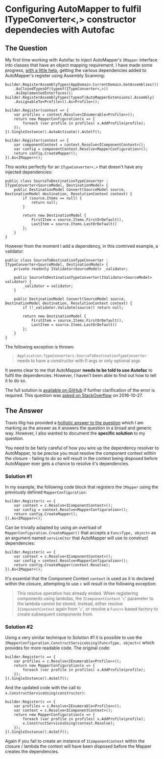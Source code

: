 # Configuring AutoMapper to fulfil ITypeConverter<,> constructor dependecies with Autofac

## The Question

My first time working with Autofac to inject AutoMapper's `IMapper` interface into classes that have an object mapping requirement.  I have made some progress, [with a little help][so-33980760], getting the various dependencies added to AutoMapper's register using Assembly Scanning:

<!-- language: lang-cs -->

    builder.RegisterAssemblyTypes(AppDomain.CurrentDomain.GetAssemblies())
        .AsClosedTypesOf(typeof(ITypeConverter<,>))
        .AsImplementedInterfaces();
    builder.RegisterAssemblyTypes(typeof(AutoMapperExtensions).Assembly)
        .AssignableTo<Profile>().As<Profile>();

    builder.Register(context => {
        var profiles = context.Resolve<IEnumerable<Profile>>();
        return new MapperConfiguration(x => {
            foreach (var profile in profiles) x.AddProfile(profile);
        });
    }).SingleInstance().AutoActivate().AsSelf();

    builder.Register(context => {
        var componentContext = context.Resolve<IComponentContext>();
        var config = componentContext.Resolve<MapperConfiguration>();
        return config.CreateMapper();
    }).As<IMapper>();

This works perfectly for an `ITypeConverter<,>` that doesn't have any injected dependencies:

<!-- language: lang-cs -->

    public class SourceToDestinationTypeConverter : ITypeConverter<SourceModel, DestinationModel> {
        public DestinationModel Convert(SourceModel source, DestinationModel destination, ResolutionContext context) {
            if (source.Items == null) {
                return null;
            }

            return new DestinationModel {
                FirstItem = source.Items.FirstOrDefault(),
                LastItem = source.Items.LastOrDefault()
            };
        }
    }

However from the moment I add a dependency, in this contrived example, a validator:

<!-- language: lang-cs -->

    public class SourceToDestinationTypeConverter : ITypeConverter<SourceModel, DestinationModel> {
        private readonly IValidator<SourceModel> _validator;

        public SourceToDestinationTypeConverter(IValidator<SourceModel> validator) {
            _validator = validator;
        }

        public DestinationModel Convert(SourceModel source, DestinationModel destination, ResolutionContext context) {
            if (!_validator.Validate(source)) return null;

            return new DestinationModel {
                FirstItem = source.Items.FirstOrDefault(),
                LastItem = source.Items.LastOrDefault()
            };
        }
    }

The following exception is thrown:

> `Application.TypeConverters.SourceToDestinationTypeConverter` needs to have a constructor with 0 args or only optional args

It seems clear to me that AutoMapper **needs to be told to use Autofac** to fulfil the dependencies. However, I haven't been able to find out how to tell it to do so.

The full solution is [available on GitHub][github-repo] if further clarification of the error is required.  This question was [asked on StackOverflow][so-40293597] on 2016-10-27.

## The Answer

Travis Illig has provided a [hollistic answer to the question][so-40306029] which I am marking as the answer as it answers the question in a broad and generic way.  However, I also wanted to document the **specific solution** to my question.

You need to be fairly careful of how you wire up the dependency resolver to AutoMapper, to be precise you must resolve the component context within the closure - failing to do so will result in the context being disposed before AutoMapper ever gets a chance to resolve it's dependencies.

### Solution #1

In my example, the following code block that registers the `IMapper` using the previously defined `MapperConfiguration`:

<!-- language: lang-cs -->

    builder.Register(c => {
        var context = c.Resolve<IComponentContext>();
        var config = context.Resolve<MapperConfiguration>();
        return config.CreateMapper();
    }).As<IMapper>();

Can be trivially adapted by using an overload of `MapperConfiguration.CreateMapper()` that accepts a `Func<Type, object>` as an argument named `serviceCtor` that AutoMapper will use to construct dependencies:

<!-- language: lang-cs -->

    builder.Register(c => {
        var context = c.Resolve<IComponentContext>();
        var config = context.Resolve<MapperConfiguration>();
        return config.CreateMapper(context.Resolve);
    }).As<IMapper>();

It's essential that the Component Context `context` is used as it is declared within the closure, attempting to use `c` will result in the following exception:

> This resolve operation has already ended. When registering components using lambdas, the `IComponentContext` '`c`' parameter to the lambda cannot be stored. Instead, either resolve `IComponentContext` again from '`c`', or resolve a `Func<>` based factory to create subsequent components from.

### Solution #2

Using a very similar technique to Solution #1 it is possible to use the `IMapperConfiguration.ConstructServiceUsing(Func<Type, object>)` which provides for more readable code.  The original code:

    builder.Register(c => {
        var profiles = c.Resolve<IEnumerable<Profile>>();
        return new MapperConfiguration(x => {
            foreach (var profile in profiles) x.AddProfile(profile);           
        });
    }).SingleInstance().AsSelf();

And the updated code with the call to `x.ConstructServiceUsing(constructor)`:

    builder.Register(c => {
        var profiles = c.Resolve<IEnumerable<Profile>>();
        var context = c.Resolve<IComponentContext>();
        return new MapperConfiguration(x => {
            foreach (var profile in profiles) x.AddProfile(profile);
            x.ConstructServicesUsing(context.Resolve);                   
        });
    }).SingleInstance().AsSelf();

Again if you fail to create an instance of `IComponentContext` within the closure / lambda the context will have been disposed before the Mapper creates the dependencies.

  [github-repo]: https://github.com/RichardSlater/AutoMapperWithAutofac
  [so-33980760]: http://stackoverflow.com/questions/33980760/how-to-inject-automapper-with-autofac
  [so-40293597]: http://stackoverflow.com/questions/40293597/configuring-automapper-to-fulfil-itypeconverter-constructor-dependecies-with
  [so-40306029]: http://stackoverflow.com/a/40306029/74302
